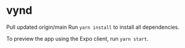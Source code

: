 # vynd

Pull updated origin/main
Run `yarn install` to install all dependencies.

To preview the app using the Expo client, run `yarn start`.

